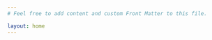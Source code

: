 ```yaml
---
# Feel free to add content and custom Front Matter to this file.

layout: home
---
```


<!-- Welcome to Bridgetown! -->
